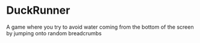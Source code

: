 # DuckRunner
A game where you try to avoid water coming from the bottom of the screen by jumping onto random breadcrumbs
